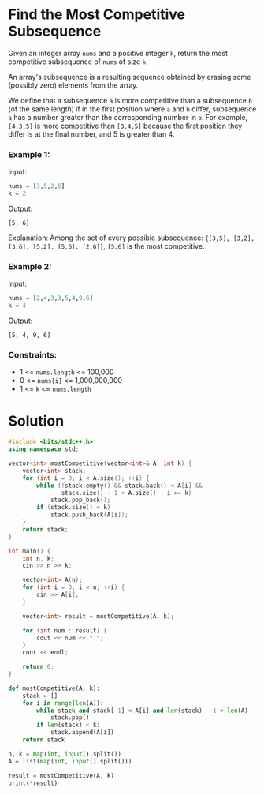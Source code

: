 # Find the Most Competitive Subsequence

Given an integer array `nums` and a positive integer `k`, return the most competitive subsequence of `nums` of size `k`.

An array's subsequence is a resulting sequence obtained by erasing some (possibly zero) elements from the array.

We define that a subsequence `a` is more competitive than a subsequence `b` (of the same length) if in the first position where `a` and `b` differ, subsequence `a` has a number greater than the corresponding number in `b`. For example, `[4,3,5]` is more competitive than `[3,4,5]` because the first position they differ is at the final number, and 5 is greater than 4.

### Example 1:

Input: 
```python
nums = [3,5,2,6]
k = 2
```

Output: 
```text
[5, 6]
```

Explanation: Among the set of every possible subsequence: `{[3,5], [3,2], [3,6], [5,2], [5,6], [2,6]}`, `[5,6]` is the most competitive.

### Example 2:

Input:
```python
nums = [2,4,3,3,5,4,9,6]
k = 4
```

Output:
```text
[5, 4, 9, 6]
```

### Constraints:
- 1 <= `nums.length` <= 100,000
- 0 <= `nums[i]` <= 1,000,000,000
- 1 <= `k` <= `nums.length`



# Solution

```cpp
#include <bits/stdc++.h>
using namespace std;

vector<int> mostCompetitive(vector<int>& A, int k) {
    vector<int> stack;
    for (int i = 0; i < A.size(); ++i) {
        while (!stack.empty() && stack.back() < A[i] &&
               stack.size() - 1 + A.size() - i >= k)
            stack.pop_back();
        if (stack.size() < k)
            stack.push_back(A[i]);
    }
    return stack;
}

int main() {
    int n, k;
    cin >> n >> k;

    vector<int> A(n);
    for (int i = 0; i < n; ++i) {
        cin >> A[i];
    }

    vector<int> result = mostCompetitive(A, k);

    for (int num : result) {
        cout << num << " ";
    }
    cout << endl;

    return 0;
}

```


```python
def mostCompetitive(A, k):
    stack = []
    for i in range(len(A)):
        while stack and stack[-1] < A[i] and len(stack) - 1 + len(A) - i >= k:
            stack.pop()
        if len(stack) < k:
            stack.append(A[i])
    return stack

n, k = map(int, input().split())
A = list(map(int, input().split()))

result = mostCompetitive(A, k)
print(*result)

```

